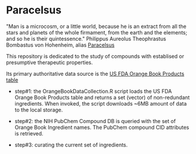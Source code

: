 

# Paracelsus
"Man is a microcosm, or a little world, because he is an extract from all the stars and planets of the whole firmament, from the earth and the elements; and so he is their quintessence." Philippus Aureolus Theophrastus Bombastus von Hohenheim, alias [Paracelsus](https://www.aaas.org/taxonomy/term/10/paracelsus-man-who-brought-chemistry-medicine)    

This repository is dedicated to the study of compounds with establised or presumptive therapeutic properties. 

Its primary authoritative data source is the [US FDA Orange Book Products table](https://www.fda.gov/drugs/drug-approvals-and-databases/approved-drug-products-therapeutic-equivalence-evaluations-orange-book)     


- step#1: the OrangeBookDataCollection.R script loads the US FDA Orange Book Products table and returns a set (vector) of non-redundant ingredients.  When invoked, the script downloads ~6MB amount of data to the local storage.

- step#2: the NIH PubChem Compound DB is queried with the set of Orange Book Ingredient names. The PubChem compound CID attributes is retrieved.  

- step#3: curating the current set of ingredients.  
